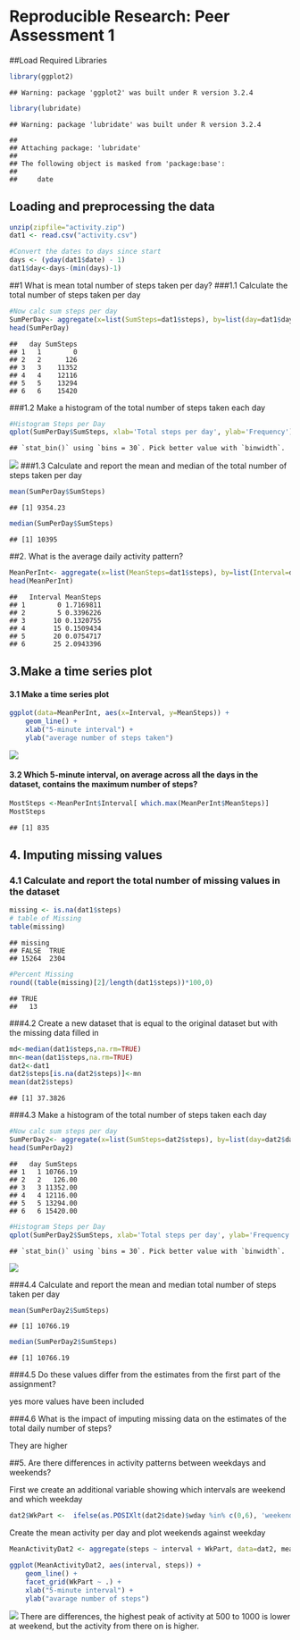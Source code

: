# Reproducible Research: Peer Assessment 1
##Load Required Libraries

```r
library(ggplot2)
```

```
## Warning: package 'ggplot2' was built under R version 3.2.4
```

```r
library(lubridate)
```

```
## Warning: package 'lubridate' was built under R version 3.2.4
```

```
## 
## Attaching package: 'lubridate'
## 
## The following object is masked from 'package:base':
## 
##     date
```

## Loading and preprocessing the data

```r
unzip(zipfile="activity.zip")
dat1 <- read.csv("activity.csv")

#Convert the dates to days since start
days <- (yday(dat1$date) - 1)
dat1$day<-days-(min(days)-1)
```


##1 What is mean total number of steps taken per day?
###1.1 Calculate the total number of steps taken per day

```r
#Now calc sum steps per day
SumPerDay<- aggregate(x=list(SumSteps=dat1$steps), by=list(day=dat1$day), FUN=sum, na.rm=TRUE)
head(SumPerDay)
```

```
##   day SumSteps
## 1   1        0
## 2   2      126
## 3   3    11352
## 4   4    12116
## 5   5    13294
## 6   6    15420
```
###1.2 Make a histogram of the total number of steps taken each day


```r
#Histogram Steps per Day
qplot(SumPerDay$SumSteps, xlab='Total steps per day', ylab='Frequency')
```

```
## `stat_bin()` using `bins = 30`. Pick better value with `binwidth`.
```

![](PA1_template_files/figure-html/unnamed-chunk-4-1.png) 
###1.3 Calculate and report the mean and median of the total number of steps taken per day

```r
mean(SumPerDay$SumSteps)
```

```
## [1] 9354.23
```

```r
median(SumPerDay$SumSteps)
```

```
## [1] 10395
```


##2. What is the average daily activity pattern?

```r
MeanPerInt<- aggregate(x=list(MeanSteps=dat1$steps), by=list(Interval=dat1$interval), FUN=mean, na.rm=TRUE)
head(MeanPerInt)
```

```
##   Interval MeanSteps
## 1        0 1.7169811
## 2        5 0.3396226
## 3       10 0.1320755
## 4       15 0.1509434
## 5       20 0.0754717
## 6       25 2.0943396
```
## 3.Make a time series plot
#### 3.1 Make a time series plot

```r
ggplot(data=MeanPerInt, aes(x=Interval, y=MeanSteps)) +
    geom_line() +
    xlab("5-minute interval") +
    ylab("average number of steps taken") 
```

![](PA1_template_files/figure-html/unnamed-chunk-7-1.png) 

#### 3.2 Which 5-minute interval, on average across all the days in the dataset, contains the maximum number of steps?

```r
MostSteps <-MeanPerInt$Interval[ which.max(MeanPerInt$MeanSteps)]
MostSteps
```

```
## [1] 835
```

## 4. Imputing missing values
### 4.1 Calculate and report the total number of missing values in the dataset

```r
missing <- is.na(dat1$steps)
# table of Missing
table(missing)
```

```
## missing
## FALSE  TRUE 
## 15264  2304
```

```r
#Percent Missing
round((table(missing)[2]/length(dat1$steps))*100,0)
```

```
## TRUE 
##   13
```
###4.2 Create a new dataset that is equal to the original dataset but with the missing data filled in

```r
md<-median(dat1$steps,na.rm=TRUE)
mn<-mean(dat1$steps,na.rm=TRUE)
dat2<-dat1
dat2$steps[is.na(dat2$steps)]<-mn
mean(dat2$steps)
```

```
## [1] 37.3826
```

###4.3 Make a histogram of the total number of steps taken each day

```r
#Now calc sum steps per day
SumPerDay2<- aggregate(x=list(SumSteps=dat2$steps), by=list(day=dat2$day), FUN=sum, na.rm=F)
head(SumPerDay2)
```

```
##   day SumSteps
## 1   1 10766.19
## 2   2   126.00
## 3   3 11352.00
## 4   4 12116.00
## 5   5 13294.00
## 6   6 15420.00
```

```r
#Histogram Steps per Day
qplot(SumPerDay2$SumSteps, xlab='Total steps per day', ylab='Frequency')
```

```
## `stat_bin()` using `bins = 30`. Pick better value with `binwidth`.
```

![](PA1_template_files/figure-html/unnamed-chunk-11-1.png) 


###4.4 Calculate and report the mean and median total number of steps taken per day

```r
mean(SumPerDay2$SumSteps)
```

```
## [1] 10766.19
```

```r
median(SumPerDay2$SumSteps)
```

```
## [1] 10766.19
```
###4.5 Do these values differ from the estimates from the first part of the assignment?

yes more values have been included

###4.6 What is the impact of imputing missing data on the estimates of the total daily number of steps?

They are higher

##5. Are there differences in activity patterns between weekdays and weekends?

First we create an additional variable showing which intervals are weekend and which weekday

```r
dat2$WkPart <-  ifelse(as.POSIXlt(dat2$date)$wday %in% c(0,6), 'weekend', 'weekday')
```
Create the mean activity per day and plot weekends against weekday

```r
MeanActivityDat2 <- aggregate(steps ~ interval + WkPart, data=dat2, mean)

ggplot(MeanActivityDat2, aes(interval, steps)) + 
    geom_line() + 
    facet_grid(WkPart ~ .) +
    xlab("5-minute interval") + 
    ylab("avarage number of steps")
```

![](PA1_template_files/figure-html/unnamed-chunk-14-1.png) 
There are differences, the highest peak of activity at 500 to 1000 is lower at weekend, but the activity from there on is higher.
